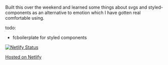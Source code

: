 Built this over the weekend and learned some things about svgs and styled-components as an alternative to emotion which I have gotten real comfortable using.

todo:

* fcboilerplate for styled components

[![Netlify Status](https://api.netlify.com/api/v1/badges/83e86894-36c2-4a9b-8701-772b4861dafe/deploy-status)](https://app.netlify.com/sites/eager-clarke-6a698f/deploys)

[Hosted on Netlify](https://eager-clarke-6a698f.netlify.com)